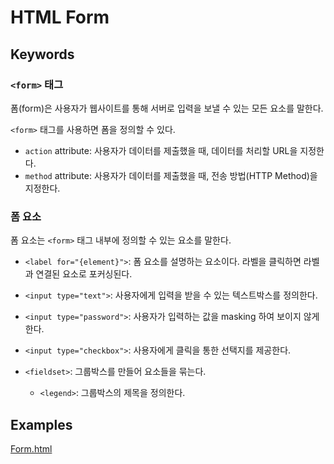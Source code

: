 # HTML Form
## Keywords
### `<form>` 태그
폼(form)은 사용자가 웹사이트를 통해 서버로 입력을 보낼 수 있는 모든 요소를 말한다.<br>

`<form>` 태그를 사용하면 폼을 정의할 수 있다.
- `action` attribute: 사용자가 데이터를 제출했을 때, 데이터를 처리할 URL을 지정한다.
- `method` attribute: 사용자가 데이터를 제출했을 때, 전송 방법(HTTP Method)을 지정한다.

### 폼 요소
폼 요소는 `<form>` 태그 내부에 정의할 수 있는 요소를 말한다.
- `<label for="{element}">`: 폼 요소를 설명하는 요소이다. 라벨을 클릭하면 라벨과 연결된 요소로 포커싱된다.

- `<input type="text">`: 사용자에게 입력을 받을 수 있는 텍스트박스를 정의한다.
- `<input type="password">`: 사용자가 입력하는 값을 masking 하여 보이지 않게 한다.
- `<input type="checkbox">`: 사용자에게 클릭을 통한 선택지를 제공한다.

- `<fieldset>`: 그룹박스를 만들어 요소들을 묶는다.
  - `<legend>`: 그룹박스의 제목을 정의한다.

## Examples
[Form.html](./Form.html)